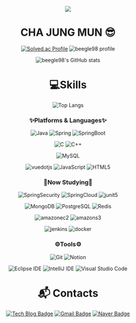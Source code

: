 <div align="center">
<img src="https://capsule-render.vercel.app/api?type=waving&customColorList=0,2,3&height=300&section=header&text=Beegle&fontSize=90" />
 
 # CHA JUNG MUN 😎

[![Solved.ac Profile](http://mazassumnida.wtf/api/v2/generate_badge?boj=ckwjdans)](https://solved.ac/ckwjdans/)
![beegle98 profile](http://mazandi.herokuapp.com/api?handle=ckwjdans&theme=warm)

![beegle98's GitHub stats](https://github-readme-stats.vercel.app/api?username=beegle98&show_icons=true&theme=radical)
# 💻Skills
![Top Langs](https://github-readme-stats.vercel.app/api/top-langs/?username=beegle98&layout=compact&theme=dark)

### ✨Platforms & Languages✨

![Java](https://img.shields.io/badge/Java-007396.svg?&style=flat-square&logo=Java&logoColor=white)
![Spring](https://img.shields.io/badge/Spring-6DB33F.svg?&style=flat-square&logo=Spring&logoColor=white)
![SpringBoot](https://img.shields.io/badge/SpringBoot-6DB33F.svg?&style=flat-square&logo=springboot&logoColor=white)

![C](https://img.shields.io/badge/C-A8B9CC.svg?&style=flat-square&logo=c&logoColor=white)
![C++](https://img.shields.io/badge/C++-00599C.svg?&style=flat-square&logo=cplusplus&logoColor=white)

![MySQL](https://img.shields.io/badge/MySQL-4479A1.svg?&style=flat-square&logo=MySQL&logoColor=white)

![vuedotjs](https://img.shields.io/badge/Vue.js-4FC08D.svg?&style=flat-square&logo=vuedotjs&logoColor=white)
![JavaScript](https://img.shields.io/badge/JavaScript-F7DF1E.svg?&style=flat-square&logo=JavaScript&logoColor=white)
![HTML5](https://img.shields.io/badge/HTML5-E34F26.svg?&style=flat-square&logo=HTML5&logoColor=white)

### 📖Now Studying📖

![SpringSecurity](https://img.shields.io/badge/SpringSecurity-6DB33F.svg?&style=flat-square&logo=springsecurity&logoColor=white)
![SpringCloud](https://img.shields.io/badge/SpringCloud-6DB33F.svg?&style=flat-square&logo=spring&logoColor=white)
![junit5](https://img.shields.io/badge/JUnit5-25A162.svg?&style=flat-square&logo=junit5&logoColor=white)

![MongoDB](https://img.shields.io/badge/MongoDB-47A248.svg?&style=flat-square&logo=mongodb&logoColor=white)
![PostgreSQL](https://img.shields.io/badge/PostgreSQL-4169E1.svg?&style=flat-square&logo=postgresql&logoColor=white)
![Redis](https://img.shields.io/badge/Redis-FF4438.svg?&style=flat-square&logo=redis&logoColor=white)

![amazonec2](https://img.shields.io/badge/Amazon%20EC2-FF9900.svg?&style=flat-square&logo=amazonec2&logoColor=white)
![amazons3](https://img.shields.io/badge/Amazon%20S3-569A31.svg?&style=flat-square&logo=amazons3&logoColor=white)

![jenkins](https://img.shields.io/badge/Jenkins-D24939.svg?&style=flat-square&logo=jenkins&logoColor=white)
![docker](https://img.shields.io/badge/Docker-2496ED.svg?&style=flat-square&logo=docker&logoColor=white)

### ⚙Tools⚙
![Git](https://img.shields.io/badge/Git-F05032.svg?&style=flat-square&logo=Git&logoColor=white)
![Notion](https://img.shields.io/badge/Notion-000000.svg?&style=flat-square&logo=notion&logoColor=white)

![Eclipse IDE](https://img.shields.io/badge/Eclipse%20IDE-2C2255.svg?&style=flat-square&logo=Eclipse%20IDE&logoColor=white)
![IntelliJ IDE](https://img.shields.io/badge/IntelliJ%20IDE-000000.svg?&style=flat-square&logo=intellijidea&logoColor=white)
![Visual Studio Code](https://img.shields.io/badge/Visual%20Studio%20Code-007ACC.svg?&style=flat-square&logo=Visual%20Studio%20Code&logoColor=white)

<!--
배울 예정
![k6](https://img.shields.io/badge/K6-7D64FF.svg?&style=flat-square&logo=k6&logoColor=white)

![amazonrds](https://img.shields.io/badge/Amazon%20RDS-527FFF.svg?&style=flat-square&logo=amazonrds&logoColor=white)
![amazonroute53](https://img.shields.io/badge/Amazon%20Route%2053-8C4FFF.svg?&style=flat-square&logo=amazonroute53&logoColor=white)

![kubernetes](https://img.shields.io/badge/Kubernetes-2496ED.svg?&style=flat-square&logo=kubernetes&logoColor=white)
![grafana](https://img.shields.io/badge/Grafana-326CE5.svg?&style=flat-square&logo=grafana&logoColor=white)
![prometheus](https://img.shields.io/badge/prometheus-E6522C.svg?&style=flat-square&logo=prometheus&logoColor=white)
-->
 
# :mailbox_with_mail: Contacts
[![Tech Blog Badge](http://img.shields.io/badge/-Tech%20blog-black?style=flat-square&logo=github&link=https://velog.io/@beegle/posts/)](https://velog.io/@beegle/posts/)
[![Gmail Badge](https://img.shields.io/badge/Gmail-d14836?style=flat-square&logo=Gmail&logoColor=white&link=mailto:ckwjdans4182@gmail.com)](mailto:ckwjdans4182@gmail.com)
[![Naver Badge](https://img.shields.io/badge/Naver-03C75A?style=flat-square&logo=Naver&logoColor=white&link=mailto:ckwjdans6431@naver.com)](mailto:ckwjdans6431@naver.com)



</div>
